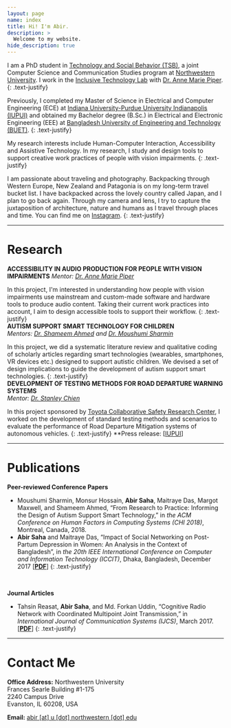 ```yaml
---
layout: page
name: index
title: Hi! I'm Abir.
description: >
  Welcome to my website.
hide_description: true
---
```

I am a PhD student in [Technology and Social Behavior (TSB)](http://tsb.northwestern.edu/), a joint Computer Science and Communication Studies program at [Northwestern University](http://www.northwestern.edu/). I work in the [Inclusive Technology Lab](http://inclusive.northwestern.edu/) with [Dr. Anne Marie Piper](http://ampiper.soc.northwestern.edu/).
{: .text-justify}

Previously, I completed my Master of Science in Electrical and Computer Engineering (ECE) at [Indiana University-Purdue University Indianapolis (IUPUI)](http://www.iupui.edu) and obtained my Bachelor degree (B.Sc.) in Electrical and Electronic Engineering (EEE) at [Bangladesh University of Engineering and Technology (BUET)](http://www.buet.ac.bd/).
{: .text-justify}

My research interests include Human-Computer Interaction, Accessibility and Assistive Technology. In my research, I study and design tools to support creative work practices of people with vision impairments.
{: .text-justify}

I am passionate about traveling and photography. Backpacking through Western Europe, New Zealand and Patagonia is on my long-term travel bucket list. I have backpacked across the lovely country called Japan, and I plan to go back again. Through my camera and lens, I try to capture the juxtaposition of architecture, nature and humans as I travel through places and time. You can find me on [Instagram](http://instagram.com/abirsaha_).
{: .text-justify}

---
# Research

**ACCESSIBILITY IN AUDIO PRODUCTION FOR PEOPLE WITH VISION IMPAIRMENTS**
*Mentor: [Dr. Anne Marie Piper](https://ampiper.soc.northwestern.edu/)*

In this project, I'm interested in understanding how people with vision impairments use mainstream and custom-made software and hardware tools to produce audio content. Taking their current work practices into account, I aim to design accessible tools to support their workflow.
{: .text-justify}
<br/>
**AUTISM SUPPORT SMART TECHNOLOGY FOR CHILDREN**    
*Mentors:  [Dr. Shameem Ahmed](https://facultyweb.cs.wwu.edu/~ahmeds/)  and  [Dr. Moushumi Sharmin](https://facultyweb.cs.wwu.edu/~sharmim/)*

In this project, we did a systematic literature review and qualitative coding of scholarly articles regarding smart technologies (wearables, smartphones, VR devices etc.) designed to support autistic children. We devised a set of design implications to guide the development of autism support smart technologies.
{: .text-justify}
<br/>
**DEVELOPMENT OF TESTING METHODS FOR ROAD DEPARTURE WARNING SYSTEMS**  
*Mentor:  [Dr. Stanley Chien](http://www.engr.iupui.edu/main/people/detail.php?id=schien)*

In this project sponsored by  [Toyota Collaborative Safety Research Center](https://www.toyota.com/csrc/), I worked on the development of standard testing methods and scenarios to evaluate the performance of Road Departure Mitigation systems of autonomous vehicles.
{: .text-justify}
**Press release: [[IUPUI](https://news.iu.edu/stories/2017/06/iupui/releases/20-tasi-toyota-autonomous-vehicles.html)]

---
# Publications

**Peer-reviewed  Conference Papers**
 - Moushumi Sharmin, Monsur Hossain, **Abir Saha**, Maitraye Das, Margot Maxwell, and Shameem Ahmed, “From ​Research ​to Practice: ​Informing ​the ​Design ​of Autism ​Support ​Smart ​Technology,” in *the ACM Conference on Human Factors in Computing Systems (CHI 2018)*, Montreal, Canada, 2018.
 - **Abir Saha** and Maitraye Das, “Impact of Social Networking on Post-Partum Depression in Women: An Analysis in the Context of Bangladesh”, in  *the 20th IEEE International Conference on Computer and Information Technology (ICCIT)*, Dhaka, Bangladesh, December 2017 [[**PDF**](https://doi.org/10.1109/ICCITECHN.2017.8281831)]
 {: .text-justify}
<br>

**Journal Articles**

 - Tahsin Reasat, **Abir Saha**, and Md. Forkan Uddin, “Cognitive Radio Network with Coordinated Multipoint Joint Transmission,” in *International Journal of Communication Systems (IJCS)*, March 2017. [[**PDF**](http://onlinelibrary.wiley.com/doi/10.1002/dac.3310/abstract)]
 {: .text-justify}

---
# Contact Me

**Office Address:**
Northwestern University  
Frances Searle Building  #1-175  
2240 Campus Drive  
Evanston, IL 60208, USA

**Email:**
<ins>abir [at] u [dot] northwestern [dot] edu<ins/>

